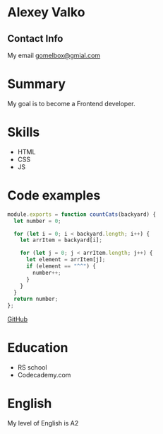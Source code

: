 # Alexey Valko
## Contact Info
My email  <gomelbox@gmial.com>
# Summary 
My goal is to become a Frontend developer.
# Skills
- HTML
- CSS
- JS
# Code examples

```javascript
module.exports = function countCats(backyard) {
  let number = 0;

  for (let i = 0; i < backyard.length; i++) {
    let arrItem = backyard[i];

    for (let j = 0; j < arrItem.length; j++) {
      let element = arrItem[j];
      if (element == "^^") {
        number++;
      }
    }
  }
  return number;
};
```
[GitHub](https://github.com/alexeyvalko)
# Education
 - RS school
 - Codecademy.com
# English
My level of English is A2
